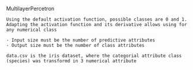 
MultilayerPercetron

	Using the default activation function, possible classes are 0 and 1.
	Adapting the activation function and its derivative allows using for any numerical class
	
	- Input size must be the number of predictive attributes
	- Output size must be the number of class attributes
	
	data.csv is the iris dataset, where the categorial attribute class (species) was transformd in 3 numerical attribute
